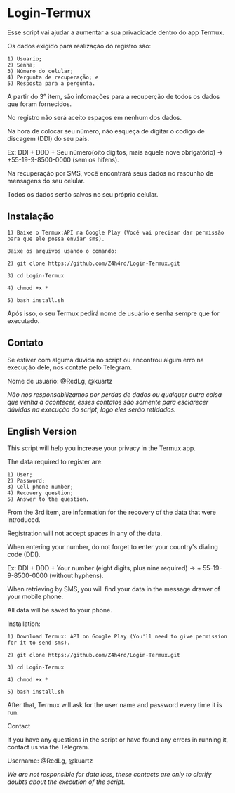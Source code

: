 # Login-Termux

Esse script vai ajudar a aumentar a sua privacidade dentro do app Termux.

Os dados exigido para realização do registro são:
```
1) Usuario;
2) Senha;
3) Número do celular;
4) Pergunta de recuperação; e
5) Resposta para a pergunta.
```
A partir do 3° item, são infomações para a recuperção de todos os dados que foram fornecidos.

No registro não será aceito espaços em nenhum dos dados.

Na hora de colocar seu número, não esqueça de digitar o codigo de discagem (DDI) do seu pais.

Ex: DDI + DDD + Seu número(oito digitos, mais aquele nove obrigatório) -> +55-19-9-8500-0000 (sem os hífens).

Na recuperação por SMS, você encontrará seus dados no rascunho de mensagens do seu celular.

Todos os dados serão salvos no seu próprio celular.

## Instalação
```
1) Baixe o Termux:API na Google Play (Você vai precisar dar permissão para que ele possa enviar sms).

Baixe os arquivos usando o comando:

2) git clone https://github.com/Z4h4rd/Login-Termux.git

3) cd Login-Termux

4) chmod +x *

5) bash install.sh
```
Após isso, o seu Termux pedirá nome de usuário e senha sempre que for executado.

## Contato

Se estiver com alguma dúvida no script ou encontrou algum erro na execução dele, nos contate pelo Telegram.

Nome de usuário: @RedLg, @kuartz

*Não nos responsabilizamos por perdas de dados ou qualquer outra coisa que venha a acontecer, esses contatos são somente para esclarecer dúvidas na execução do script, logo eles serão retidados.*

## English Version

This script will help you increase your privacy in the Termux app.

The data required to register are:
```
1) User; 
2) Password; 
3) Cell phone number; 
4) Recovery question; 
5) Answer to the question.
```

From the 3rd item, are information for the recovery of the data that were introduced.

Registration will not accept spaces in any of the data.

When entering your number, do not forget to enter your country's dialing code (DDI).

Ex: DDI + DDD + Your number (eight digits, plus nine required) -> + 55-19-9-8500-0000 
(without hyphens).

When retrieving by SMS, you will find your data in the message drawer of your mobile phone.

All data will be saved to your phone.


Installation:
```
1) Download Termux: API on Google Play (You'll need to give permission for it to send sms).

2) git clone https://github.com/Z4h4rd/Login-Termux.git

3) cd Login-Termux

4) chmod +x *

5) bash install.sh
```

After that, Termux will ask for the user name and password every time it is run.


Contact

If you have any questions in the script or have found any errors in running it, contact us 
via the Telegram.

Username: @RedLg, @kuartz

*We are not responsible for data loss, these contacts are only to clarify doubts about the 
execution of the script.*

